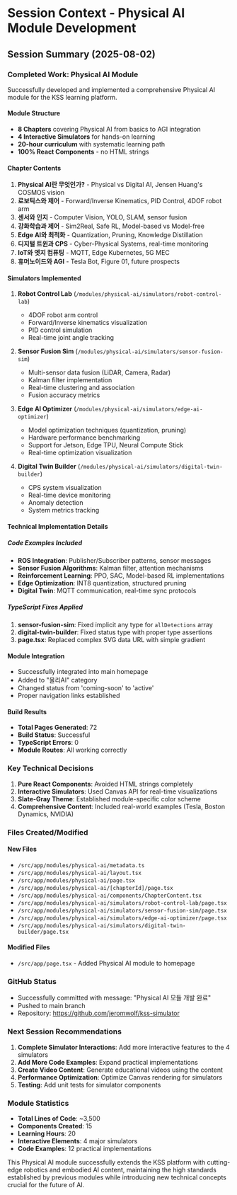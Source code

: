 # Session Context - Physical AI Module Development

## Session Summary (2025-08-02)

### Completed Work: Physical AI Module

Successfully developed and implemented a comprehensive Physical AI module for the KSS learning platform.

#### Module Structure
- **8 Chapters** covering Physical AI from basics to AGI integration
- **4 Interactive Simulators** for hands-on learning
- **20-hour curriculum** with systematic learning path
- **100% React Components** - no HTML strings

#### Chapter Contents
1. **Physical AI란 무엇인가?** - Physical vs Digital AI, Jensen Huang's COSMOS vision
2. **로보틱스와 제어** - Forward/Inverse Kinematics, PID Control, 4DOF robot arm
3. **센서와 인지** - Computer Vision, YOLO, SLAM, sensor fusion
4. **강화학습과 제어** - Sim2Real, Safe RL, Model-based vs Model-free
5. **Edge AI와 최적화** - Quantization, Pruning, Knowledge Distillation
6. **디지털 트윈과 CPS** - Cyber-Physical Systems, real-time monitoring
7. **IoT와 엣지 컴퓨팅** - MQTT, Edge Kubernetes, 5G MEC
8. **휴머노이드와 AGI** - Tesla Bot, Figure 01, future prospects

#### Simulators Implemented
1. **Robot Control Lab** (`/modules/physical-ai/simulators/robot-control-lab`)
   - 4DOF robot arm control
   - Forward/Inverse kinematics visualization
   - PID control simulation
   - Real-time joint angle tracking

2. **Sensor Fusion Sim** (`/modules/physical-ai/simulators/sensor-fusion-sim`)
   - Multi-sensor data fusion (LiDAR, Camera, Radar)
   - Kalman filter implementation
   - Real-time clustering and association
   - Fusion accuracy metrics

3. **Edge AI Optimizer** (`/modules/physical-ai/simulators/edge-ai-optimizer`)
   - Model optimization techniques (quantization, pruning)
   - Hardware performance benchmarking
   - Support for Jetson, Edge TPU, Neural Compute Stick
   - Real-time optimization visualization

4. **Digital Twin Builder** (`/modules/physical-ai/simulators/digital-twin-builder`)
   - CPS system visualization
   - Real-time device monitoring
   - Anomaly detection
   - System metrics tracking

#### Technical Implementation Details

##### Code Examples Included
- **ROS Integration**: Publisher/Subscriber patterns, sensor messages
- **Sensor Fusion Algorithms**: Kalman filter, attention mechanisms
- **Reinforcement Learning**: PPO, SAC, Model-based RL implementations
- **Edge Optimization**: INT8 quantization, structured pruning
- **Digital Twin**: MQTT communication, real-time sync protocols

##### TypeScript Fixes Applied
1. **sensor-fusion-sim**: Fixed implicit any type for `allDetections` array
2. **digital-twin-builder**: Fixed status type with proper type assertions
3. **page.tsx**: Replaced complex SVG data URL with simple gradient

#### Module Integration
- Successfully integrated into main homepage
- Added to "물리AI" category
- Changed status from 'coming-soon' to 'active'
- Proper navigation links established

#### Build Results
- **Total Pages Generated**: 72
- **Build Status**: Successful
- **TypeScript Errors**: 0
- **Module Routes**: All working correctly

### Key Technical Decisions

1. **Pure React Components**: Avoided HTML strings completely
2. **Interactive Simulators**: Used Canvas API for real-time visualizations
3. **Slate-Gray Theme**: Established module-specific color scheme
4. **Comprehensive Content**: Included real-world examples (Tesla, Boston Dynamics, NVIDIA)

### Files Created/Modified

#### New Files
- `/src/app/modules/physical-ai/metadata.ts`
- `/src/app/modules/physical-ai/layout.tsx`
- `/src/app/modules/physical-ai/page.tsx`
- `/src/app/modules/physical-ai/[chapterId]/page.tsx`
- `/src/app/modules/physical-ai/components/ChapterContent.tsx`
- `/src/app/modules/physical-ai/simulators/robot-control-lab/page.tsx`
- `/src/app/modules/physical-ai/simulators/sensor-fusion-sim/page.tsx`
- `/src/app/modules/physical-ai/simulators/edge-ai-optimizer/page.tsx`
- `/src/app/modules/physical-ai/simulators/digital-twin-builder/page.tsx`

#### Modified Files
- `/src/app/page.tsx` - Added Physical AI module to homepage

### GitHub Status
- Successfully committed with message: "Physical AI 모듈 개발 완료"
- Pushed to main branch
- Repository: https://github.com/jeromwolf/kss-simulator

### Next Session Recommendations

1. **Complete Simulator Interactions**: Add more interactive features to the 4 simulators
2. **Add More Code Examples**: Expand practical implementations
3. **Create Video Content**: Generate educational videos using the content
4. **Performance Optimization**: Optimize Canvas rendering for simulators
5. **Testing**: Add unit tests for simulator components

### Module Statistics
- **Total Lines of Code**: ~3,500
- **Components Created**: 15
- **Learning Hours**: 20
- **Interactive Elements**: 4 major simulators
- **Code Examples**: 12 practical implementations

This Physical AI module successfully extends the KSS platform with cutting-edge robotics and embodied AI content, maintaining the high standards established by previous modules while introducing new technical concepts crucial for the future of AI.